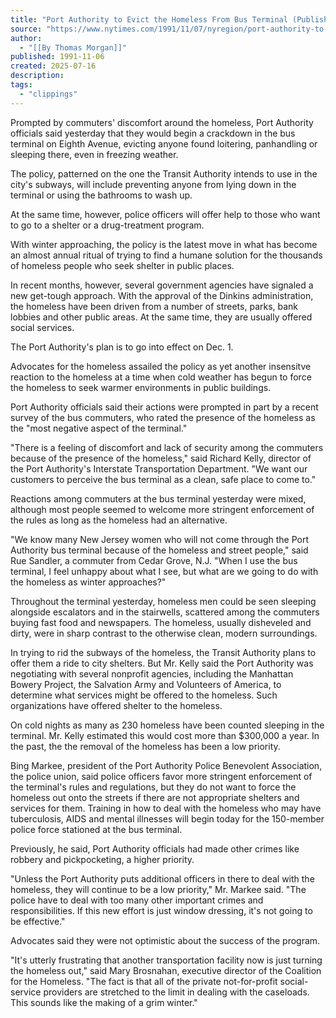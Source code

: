 ```yaml
---
title: "Port Authority to Evict the Homeless From Bus Terminal (Published 1991)"
source: "https://www.nytimes.com/1991/11/07/nyregion/port-authority-to-evict-the-homeless-from-bus-terminal.html"
author:
  - "[[By Thomas Morgan]]"
published: 1991-11-06
created: 2025-07-16
description:
tags:
  - "clippings"
---
```

Prompted by commuters' discomfort around the homeless, Port Authority officials said yesterday that they would begin a crackdown in the bus terminal on Eighth Avenue, evicting anyone found loitering, panhandling or sleeping there, even in freezing weather.

The policy, patterned on the one the Transit Authority intends to use in the city's subways, will include preventing anyone from lying down in the terminal or using the bathrooms to wash up.

At the same time, however, police officers will offer help to those who want to go to a shelter or a drug-treatment program.

With winter approaching, the policy is the latest move in what has become an almost annual ritual of trying to find a humane solution for the thousands of homeless people who seek shelter in public places.

In recent months, however, several government agencies have signaled a new get-tough approach. With the approval of the Dinkins administration, the homeless have been driven from a number of streets, parks, bank lobbies and other public areas. At the same time, they are usually offered social services.

The Port Authority's plan is to go into effect on Dec. 1.

Advocates for the homeless assailed the policy as yet another insensitve reaction to the homeless at a time when cold weather has begun to force the homeless to seek warmer environments in public buildings.

Port Authority officials said their actions were prompted in part by a recent survey of the bus commuters, who rated the presence of the homeless as the "most negative aspect of the terminal."

"There is a feeling of discomfort and lack of security among the commuters because of the presence of the homeless," said Richard Kelly, director of the Port Authority's Interstate Transportation Department. "We want our customers to perceive the bus terminal as a clean, safe place to come to."

Reactions among commuters at the bus terminal yesterday were mixed, although most people seemed to welcome more stringent enforcement of the rules as long as the homeless had an alternative.

"We know many New Jersey women who will not come through the Port Authority bus terminal because of the homeless and street people," said Rue Sandler, a commuter from Cedar Grove, N.J. "When I use the bus terminal, I feel unhappy about what I see, but what are we going to do with the homeless as winter approaches?"

Throughout the terminal yesterday, homeless men could be seen sleeping alongside escalators and in the stairwells, scattered among the commuters buying fast food and newspapers. The homeless, usually disheveled and dirty, were in sharp contrast to the otherwise clean, modern surroundings.

In trying to rid the subways of the homeless, the Transit Authority plans to offer them a ride to city shelters. But Mr. Kelly said the Port Authority was negotiating with several nonprofit agencies, including the Manhattan Bowery Project, the Salvation Army and Volunteers of America, to determine what services might be offered to the homeless. Such organizations have offered shelter to the homeless.

On cold nights as many as 230 homeless have been counted sleeping in the terminal. Mr. Kelly estimated this would cost more than $300,000 a year. In the past, the the removal of the homeless has been a low priority.

Bing Markee, president of the Port Authority Police Benevolent Association, the police union, said police officers favor more stringent enforcement of the terminal's rules and regulations, but they do not want to force the homeless out onto the streets if there are not appropriate shelters and services for them. Training in how to deal with the homeless who may have tuberculosis, AIDS and mental illnesses will begin today for the 150-member police force stationed at the bus terminal.

Previously, he said, Port Authority officials had made other crimes like robbery and pickpocketing, a higher priority.

"Unless the Port Authority puts additional officers in there to deal with the homeless, they will continue to be a low priority," Mr. Markee said. "The police have to deal with too many other important crimes and responsibilities. If this new effort is just window dressing, it's not going to be effective."

Advocates said they were not optimistic about the success of the program.

"It's utterly frustrating that another transportation facility now is just turning the homeless out," said Mary Brosnahan, executive director of the Coalition for the Homeless. "The fact is that all of the private not-for-profit social-service providers are stretched to the limit in dealing with the caseloads. This sounds like the making of a grim winter."